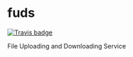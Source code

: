 fuds
====

[![Travis badge](https://travis-ci.org/jcaraballo/fuds.svg?branch=master)](https://travis-ci.org/jcaraballo/fuds)

File Uploading and Downloading Service
